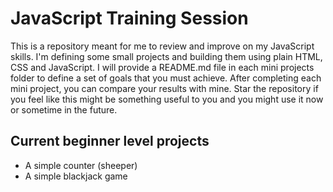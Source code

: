 # JavaScript Training Session

This is a repository meant for me to review and improve on my JavaScript skills. I'm defining some small projects and building them using plain HTML, CSS and JavaScript. I will provide a README.md file in each mini projects folder to define a set of goals that you must achieve. After completing each mini project, you can compare your results with mine. Star the repository if you feel like this might be something useful to you and you might use it now or sometime in the future.

## Current beginner level projects
- A simple counter (sheeper)
- A simple blackjack game

